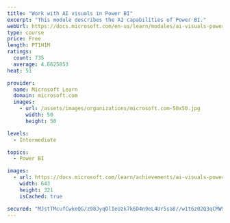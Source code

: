```yaml
---
title: "Work with AI visuals in Power BI"
excerpt: "This module describes the AI capabilities of Power BI."
webUrl: https://docs.microsoft.com/en-us/learn/modules/ai-visuals-power-bi/
type: course
price: Free
length: PT1H1M
ratings:
  count: 735
  average: 4.6625853
heat: 51

provider:
  name: Microsoft Learn
  domain: microsoft.com
  images:
    - url: /assets/images/organizations/microsoft.com-50x50.jpg
      width: 50
      height: 50

levels:
  - Intermediate

topics:
  - Power BI

images:
  - url: https://docs.microsoft.com/learn/achievements/ai-visuals-power-bi-social.png
    width: 643
    height: 321
    isCached: true

secured: "MJstTMcufCwkeQG/z98JyqOlIeUzk7k6D4n9eL4Ur5sa8//w1t6z02Q3qCMWSMudvEzGYmPlJuIBKM2B2IwQ908t0d+c6xLqHk+mXi+F8dyFAh+qNqp0Js8yf+dQ8zOCohpXQ9ZCjfJTWxAs6aOsXeWlgHjeQa7u1gD+rb62sOrTjl1Qwwd1He4Cvi13rolzdpSQajUQq2PUP0YgwWfYcxOCqIdSC5Uhasq9WaSISPq8EswHQyvjD6b86TJBrsv3gFxm4QG0QsO2PH06a/zFmrKJSfaGqujAgiVt/VsBnFcBMJb6LaiHR4C9f0G4vmb0sE81F5VVItzsA1qqRIUcG2+5MV2CScEFxOkhIJk0RpI71Eqx7awXrgNQqh2dRBobV2ctwq5yla2lAC6JkRpgMoJXiiKSkrHqRpqwCpSRHLY=;M7hIo3JUXS+8Ybj2RPymWA=="
---
```


